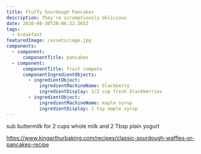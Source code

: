 ```yaml
---
title: Fluffy Sourdough Pancakes
description: They're scrumptiously delicious
date: 2020-08-30T20:06:22.265Z
tags:
  - breakfast
featuredImage: /assets/cage.jpg
components:
  - component:
      componentTitle: pancakes
  - component:
      componentTitle: fruit compote
      componentIngredientObjects:
        - ingredientObject:
            ingredientMachineName: blackberry
            ingredientDisplay: 1/2 cup fresh blackberries
        - ingredientObject:
            ingredientMachineName: maple syrup
            ingredientDisplay: 1 tsp maple syrup
---
```

sub buttermilk for 2 cups whole milk and 2 Tbsp plain yogurt

<https://www.kingarthurbaking.com/recipes/classic-sourdough-waffles-or-pancakes-recipe>